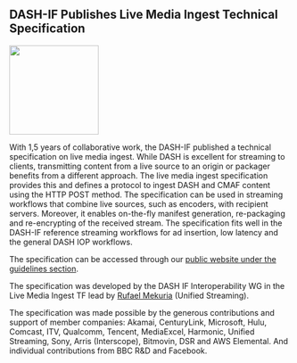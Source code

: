 ## DASH-IF Publishes Live Media Ingest Technical Specification 

<a href="https://dashif.org/guidelines/#dash-if-technical-specification-live-media-ingest" target="_blank" rel="noopener noreferrer"><img height="160px"  src="https://dashif.org/img/graphic-ingest-3.png" alt="" /></a>

With 1,5 years of collaborative work, the DASH-IF published a technical specification on live media ingest. While DASH is excellent for streaming to clients, transmitting content from a live source to an origin or packager benefits from a different approach. The live media ingest specification provides this and defines a protocol to ingest DASH and CMAF content using the HTTP POST method. The specification can be used in streaming workflows that combine live sources, such as encoders, with recipient servers. Moreover, it enables on-the-fly manifest generation, re-packaging and re-encrypting of the received stream. The specification fits well in the DASH-IF reference streaming workflows  for ad insertion, low latency and the general DASH IOP workflows.



The specification can be accessed through our <a href="https://dashif.org/guidelines/#dash-if-technical-specification-live-media-ingest"> public website under the guidelines section</a>.

The specification was developed by the DASH IF Interoperability WG in the Live Media Ingest TF lead by <a href="https://www.linkedin.com/in/rufael-mekuria-652b4828/">Rufael Mekuria</a> (Unified Streaming).

The specification was made possible by the generous contributions and support of member companies: Akamai, CenturyLink, Microsoft, Hulu, Comcast, ITV, Qualcomm, Tencent, MediaExcel, Harmonic, Unified Streaming, Sony, Arris (Interscope), Bitmovin, DSR and AWS Elemental. And individual contributions from BBC R&D and Facebook.
